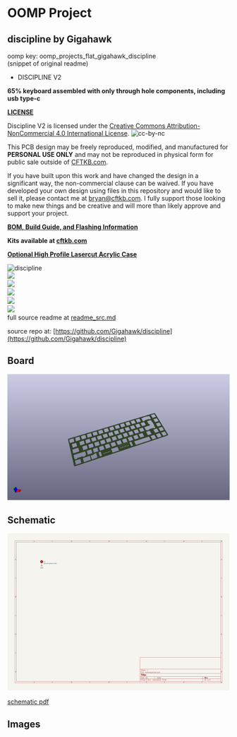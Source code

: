 # OOMP Project  
## discipline  by Gigahawk  
  
oomp key: oomp_projects_flat_gigahawk_discipline  
(snippet of original readme)  
  
- DISCIPLINE V2  
  
**65% keyboard assembled with only through hole components, including usb type-c**  
  
**[LICENSE](LICENSE)**  
  
Discipline V2 is licensed under the [Creative Commons Attribution-NonCommercial 4.0 International License](https://creativecommons.org/licenses/by-nc/4.0/). ![cc-by-nc](https://i.creativecommons.org/l/by-nc/4.0/88x31.png)  
  
This PCB design may be freely reproduced, modified, and manufactured for **PERSONAL USE ONLY** and may not be reproduced in physical form for public sale outside of [CFTKB.com](https://www.cftkb.com).   
  
If you have built upon this work and have changed the design in a significant way, the non-commercial clause can be waived. If you have developed your own design using files in this repository and would like to sell it, please contact me at bryan@cftkb.com. I fully support those looking to make new things and be creative and will more than likely approve and support your project.  
  
**[BOM, Build Guide, and Flashing Information](./doc)**  
  
**Kits available at [cftkb.com](https://www.cftkb.com)**  
  
**[Optional High Profile Lasercut Acrylic Case](./acrylic-case)**  
  
![discipline](./doc/images/discipline.jpeg)  
![](./doc/images/discipline-black.jpeg)  
![](./doc/images/discipline-bottom.jpeg)  
![](./doc/images/discipline-top.png)  
![](./doc/images/discipline-bottom.png)  
![](./doc/images/discipline-plate.png)  
  full source readme at [readme_src.md](readme_src.md)  
  
source repo at: [https://github.com/Gigahawk/discipline](https://github.com/Gigahawk/discipline)  
## Board  
  
[![working_3d.png](working_3d_600.png)](working_3d.png)  
## Schematic  
  
[![working_schematic.png](working_schematic_600.png)](working_schematic.png)  
  
[schematic pdf](working_schematic.pdf)  
## Images  
